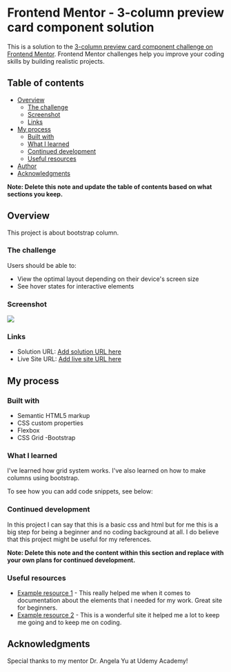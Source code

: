 # Frontend Mentor - 3-column preview card component solution

This is a solution to the [3-column preview card component challenge on Frontend Mentor](https://www.frontendmentor.io/challenges/3column-preview-card-component-pH92eAR2-). Frontend Mentor challenges help you improve your coding skills by building realistic projects.

## Table of contents

- [Overview](#overview)
  - [The challenge](#the-challenge)
  - [Screenshot](#screenshot)
  - [Links](#links)
- [My process](#my-process)
  - [Built with](#built-with)
  - [What I learned](#what-i-learned)
  - [Continued development](#continued-development)
  - [Useful resources](#useful-resources)
- [Author](#author)
- [Acknowledgments](#acknowledgments)

**Note: Delete this note and update the table of contents based on what sections you keep.**

## Overview

This project is about bootstrap column.

### The challenge

Users should be able to:

- View the optimal layout depending on their device's screen size
- See hover states for interactive elements

### Screenshot

![](https://prnt.sc/26jv37r)

### Links

- Solution URL: [Add solution URL here](https://ejbeloso.github.io/3-column-preview-component/)
- Live Site URL: [Add live site URL here](https://ejbeloso.github.io/3-column-preview-component/)

## My process

### Built with

- Semantic HTML5 markup
- CSS custom properties
- Flexbox
- CSS Grid
  -Bootstrap

### What I learned

I've learned how grid system works. I've also learned on how to make columns using bootstrap.

To see how you can add code snippets, see below:

### Continued development

In this project I can say that this is a basic css and html but for me this is a big step for being a beginner and no coding background at all. I do believe that this project might be useful for my references.

**Note: Delete this note and the content within this section and replace with your own plans for continued development.**

### Useful resources

- [Example resource 1](https://www.w3schools.com) - This really helped me when it comes to documentation about the elements that i needed for my work. Great site for beginners.
- [Example resource 2](https://www.frontend-mentor.com) - This is a wonderful site it helped me a lot to keep me going and to keep me on coding.

## Acknowledgments

Special thanks to my mentor Dr. Angela Yu at Udemy Academy!
